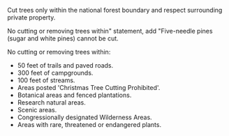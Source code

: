 Cut trees only within the national forest boundary and respect surrounding private property.   

No cutting or removing trees within" statement, add "Five-needle pines (sugar and white pines) cannot be cut.   

No cutting or removing trees within:
* 50 feet of trails and paved roads.
* 300 feet of campgrounds.   
* 100 feet of streams.   
* Areas posted 'Christmas Tree Cutting Prohibited'. 
* Botanical areas and fenced plantations.
* Research natural areas.
* Scenic areas.
* Congressionally designated Wilderness Areas.
* Areas with rare, threatened or endangered plants.
